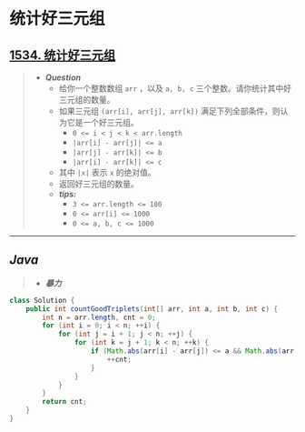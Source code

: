 # 统计好三元组

## [1534. 统计好三元组](https://leetcode.cn/problems/count-good-triplets/)

> - ***Question***
>   - 给你一个整数数组 `arr` ，以及 `a, b, c` 三个整数。请你统计其中好三元组的数量。
>   - 如果三元组 `(arr[i], arr[j], arr[k])` 满足下列全部条件，则认为它是一个好三元组。
>     - `0 <= i < j < k < arr.length`
>     - `|arr[i] - arr[j]| <= a`
>     - `|arr[j] - arr[k]| <= b`
>     - `|arr[i] - arr[k]| <= c`
>   - 其中 `|x|` 表示 `x` 的绝对值。
>   - 返回好三元组的数量。
>   - ***tips:***
>     - `3 <= arr.length <= 100`
>     - `0 <= arr[i] <= 1000`
>     - `0 <= a, b, c <= 1000`

---

## *Java*

> - ***暴力***

```java
class Solution {
    public int countGoodTriplets(int[] arr, int a, int b, int c) {
        int n = arr.length, cnt = 0;
        for (int i = 0; i < n; ++i) {
            for (int j = i + 1; j < n; ++j) {
                for (int k = j + 1; k < n; ++k) {
                    if (Math.abs(arr[i] - arr[j]) <= a && Math.abs(arr[j] - arr[k]) <= b && Math.abs(arr[i] - arr[k]) <= c) {
                        ++cnt;
                    }
                }
            }
        }
        return cnt;
    }
}
```
